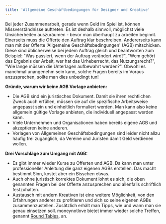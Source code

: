 ```yaml
---
title: 'Allgemeine Geschäftbedingungen für Designer und Kreative'
---
```


Bei jeder Zusammenarbeit, gerade wenn Geld im Spiel ist, können Missverständnisse auftreten. Es ist deshalb sinnvoll, möglichst viele Unsicherheiten auszuräumen - bevor man überhaupt zu arbeiten beginnt. Einerseits muss die Offerte den Auftrag klar beschreiben. Andererseits kann man mit der Offerte 'Allgemeine Geschäftsbedingungen' (AGB) mitschicken. Diese sind üblicherweise bei jedem Auftrag gleich und beantworten zum Beispiel: "Was passiert, wenn der Auftrag verändert wird?", "Wem gehört das Ergebnis der Arbeit, wer hat das Urheberrecht, das Nutzungsrecht?", "Wie lange müssen die Unterlagen aufbewahrt werden?". Obwohl es manchmal unangenehm sein kann, solche Fragen bereits im Voraus anzusprechen, sollte man dies unbedingt tun!

__Gründe, warum wir keine AGB Vorlage anbieten:__
- Die AGB sind ein juristisches Dokument. Damit sie ihren rechtlichen Zweck auch erfüllen, müssen sie auf die spezifische Arbeitsweise angepasst sein und einheitlich formuliert werden. Man kann also keine allgemein gültige Vorlage anbieten, die individuell angepasst werden kann.
- Viele Unternehmen und Organisationen haben bereits eigene AGB und akzeptieren keine anderen.
- Vorlagen von Allgemeinen Geschäftsbedingungen sind leider nicht allzu häufig frei zugänglich, da Vereine und Juristen damit Geld verdienen wollen. 

__Drei Vorschläge zum Umgang mit AGB:__
- Es gibt immer wieder Kurse zu Offerten und AGB. Da kann man unter professioneller Anleitung die ganz eigenen AGBs erstellen. Das macht bestimmt Sinn, kostet aber ein Bisschen etwas.
- Auch ohne juristisch korrektes Dokument lohnt es sich, die oben genannten Fragen bei der Offerte anzusprechen und allenfalls schriftlich festzuhalten. 
- Austausch mit andern Kreativen ist eine weitere Möglichkeit, von den Erfahrungen anderer zu profitieren und sich so seine eigenen AGBs zusammenzustellen. Zusätzlich erhält man Tipps, wie und wann man sie genau einsetzen soll. moneynotlove bietet immer wieder solche Treffen, genannt [Round Tables](/round-table), an. 
